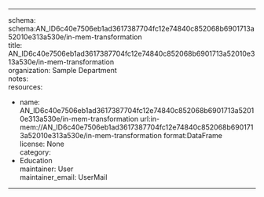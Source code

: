 


---  
schema: schema:AN_ID6c40e7506eb1ad3617387704fc12e74840c852068b6901713a52010e313a530e/in-mem-transformation  
title: AN_ID6c40e7506eb1ad3617387704fc12e74840c852068b6901713a52010e313a530e/in-mem-transformation  
organization: Sample Department  
notes:   
resources:  
- name: AN_ID6c40e7506eb1ad3617387704fc12e74840c852068b6901713a52010e313a530e/in-mem-transformation 
 url:in-mem://AN_ID6c40e7506eb1ad3617387704fc12e74840c852068b6901713a52010e313a530e/in-mem-transformation 
 format:DataFrame  
license: None  
category:
 - Education  
maintainer: User  
maintainer_email: UserMail  
---